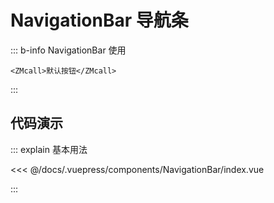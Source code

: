<!--
 * @abstract: JianJie
 * @version: 0.0.1
 * @Author: bhabgs
 * @Date: 2019-12-04 13:25:31
 * @LastEditors: bhabgs
 * @LastEditTime: 2019-12-04 13:29:14
 -->

# NavigationBar 导航条

::: b-info NavigationBar 使用

```vue
<ZMcall>默认按钮</ZMcall>
```

:::

## 代码演示

::: explain 基本用法

<templateMobile name="NavigationBar-index">

<<< @/docs/.vuepress/components/NavigationBar/index.vue

</templateMobile>

:::
